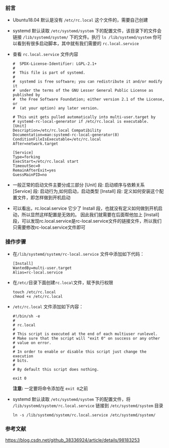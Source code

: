 ### 前言

* Ubuntu18.04 默认是没有 `/etc/rc.local` 这个文件的，需要自己创建

* systemd 默认读取 `/etc/systemd/system` 下的配置文件，该目录下的文件会链接 `/lib/systemd/system/` 下的文件。执行 `ls /lib/systemd/system` 你可以看到有很多启动脚本，其中就有我们需要的 `rc.local.service`

* 查看 `rc.local.service` 文件内容

  ```shell 
  #  SPDX-License-Identifier: LGPL-2.1+
  #
  #  This file is part of systemd.
  #
  #  systemd is free software; you can redistribute it and/or modify it
  #  under the terms of the GNU Lesser General Public License as published by
  #  the Free Software Foundation; either version 2.1 of the License, or
  #  (at your option) any later version.
  
  # This unit gets pulled automatically into multi-user.target by
  # systemd-rc-local-generator if /etc/rc.local is executable.
  [Unit]
  Description=/etc/rc.local Compatibility
  Documentation=man:systemd-rc-local-generator(8)
  ConditionFileIsExecutable=/etc/rc.local
  After=network.target
  
  [Service]
  Type=forking
  ExecStart=/etc/rc.local start
  TimeoutSec=0
  RemainAfterExit=yes
  GuessMainPID=no
  ```

  

* 一般正常的启动文件主要分成三部分
  [Unit] 段: 启动顺序与依赖关系
  [Service] 段: 启动行为,如何启动，启动类型
  [Install] 段: 定义如何安装这个配置文件，即怎样做到开机启动
* 可以看出，rc.local.service 它少了 Install 段，也就没有定义如何做到开机启动，所以显然这样配置是无效的。 因此我们就需要在后面帮他加上 [Install] 段，可以发现rc.local.service是rc-local.service文件的链接文件，所以我们只需要修改rc-local.service文件即可

### 操作步骤

* 在`/lib/systemd/system/rc-local.service` 文件中添加如下代码：

  ```shell 
  [Install]  
  WantedBy=multi-user.target  
  Alias=rc-local.service
  ```

* 在`/etc/`目录下面创建`rc.local`文件，赋予执行权限

  ```shell 
  touch /etc/rc.local
  chmod +x /etc/rc.local
  ```

* `/etc/rc.local` 文件添加如下内容：

  ```shell 
  #!/bin/sh -e
  #
  # rc.local
  #
  # This script is executed at the end of each multiuser runlevel.
  # Make sure that the script will "exit 0" on success or any other
  # value on error.
  #
  # In order to enable or disable this script just change the execution
  # bits.
  #
  # By default this script does nothing.
    
  exit 0
  ```

  **注意:** 一定要将命令添加在 `exit 0`之前

* systemd 默认读取 `/etc/systemd/system` 下的配置文件，将 `/lib/systemd/system/rc.local.service` 链接到 `/etc/systemd/system` 目录

  ```shell 
  ln -s /lib/systemd/system/rc.local.service /etc/systemd/system/
  ```

  

### 参考文献

https://blog.csdn.net/github_38336924/article/details/98183253